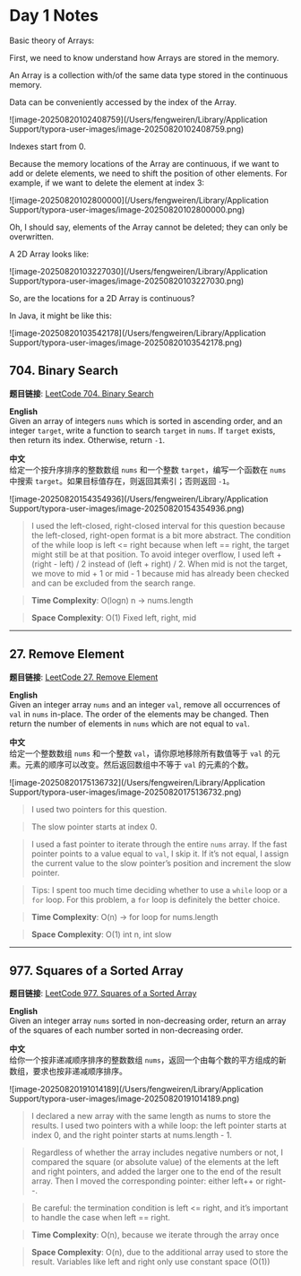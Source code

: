 # Day 1 Notes

Basic theory of Arrays:

First, we need to know understand how Arrays are stored in the memory.

An Array is a collection with/of the same data type stored in the continuous memory.

Data can be  conveniently accessed by the index of the Array.

![image-20250820102408759](/Users/fengweiren/Library/Application Support/typora-user-images/image-20250820102408759.png)



Indexes start from 0.

Because the memory locations of the Array are continuous, if we want to add or delete elements, we need to shift the position of other elements. For example, if we want to delete the element at index 3:

![image-20250820102800000](/Users/fengweiren/Library/Application Support/typora-user-images/image-20250820102800000.png)

Oh, I should say, elements of the Array cannot be deleted; they can only be overwritten.

A 2D Array looks like:

![image-20250820103227030](/Users/fengweiren/Library/Application Support/typora-user-images/image-20250820103227030.png)

So, are the locations for a 2D Array is continuous?

In Java, it might be like this:

![image-20250820103542178](/Users/fengweiren/Library/Application Support/typora-user-images/image-20250820103542178.png)



## 704. Binary Search

**题目链接**: [LeetCode 704. Binary Search](https://leetcode.com/problems/binary-search/)

**English**  
Given an array of integers `nums` which is sorted in ascending order, and an integer `target`, write a function to search `target` in `nums`. If `target` exists, then return its index. Otherwise, return `-1`.

**中文**  
给定一个按升序排序的整数数组 `nums` 和一个整数 `target`，编写一个函数在 `nums` 中搜索 `target`。如果目标值存在，则返回其索引；否则返回 `-1`。

![image-20250820154354936](/Users/fengweiren/Library/Application Support/typora-user-images/image-20250820154354936.png)

> I used the left-closed, right-closed interval for this question because the left-closed, right-open format is a bit more abstract.
> The condition of the while loop is left <= right because when left == right, the target might still be at that position.
> To avoid integer overflow, I used left + (right - left) / 2 instead of (left + right) / 2.
> When mid is not the target, we move to mid + 1 or mid - 1 because mid has already been checked and can be excluded from the search range.

> **Time Complexity**: O(logn)  n -> nums.length

> **Space Complexity**: O(1)  Fixed left, right, mid

---

## 27. Remove Element
**题目链接**: [LeetCode 27. Remove Element](https://leetcode.com/problems/remove-element/)

**English**  
Given an integer array `nums` and an integer `val`, remove all occurrences of `val` in `nums` in-place. The order of the elements may be changed. Then return the number of elements in `nums` which are not equal to `val`.

**中文**  
给定一个整数数组 `nums` 和一个整数 `val`，请你原地移除所有数值等于 `val` 的元素。元素的顺序可以改变。然后返回数组中不等于 `val` 的元素的个数。

![image-20250820175136732](/Users/fengweiren/Library/Application Support/typora-user-images/image-20250820175136732.png)

> I used two pointers for this question.

> The slow pointer starts at index 0.

> I used a fast pointer to iterate through the entire `nums` array. If the fast pointer points to a value equal to `val`, I skip it. If it’s not equal, I assign the current value to the slow pointer’s position and increment the slow pointer.

> Tips: I spent too much time deciding whether to use a `while` loop or a `for` loop. For this problem, a `for` loop is definitely the better choice.

> **Time Complexity**: O(n) -> for loop  for nums.length

> **Space Complexity**: O(1)  int n, int slow

---

## 977. Squares of a Sorted Array
**题目链接**: [LeetCode 977. Squares of a Sorted Array](https://leetcode.com/problems/squares-of-a-sorted-array/)

**English**  
Given an integer array `nums` sorted in non-decreasing order, return an array of the squares of each number sorted in non-decreasing order.

**中文**  
给你一个按非递减顺序排序的整数数组 `nums`，返回一个由每个数的平方组成的新数组，要求也按非递减顺序排序。

![image-20250820191014189](/Users/fengweiren/Library/Application Support/typora-user-images/image-20250820191014189.png)

> I declared a new array with the same length as nums to store the results. I used two pointers with a while loop: the left pointer starts at index 0, and the right pointer starts at nums.length - 1.

> Regardless of whether the array includes negative numbers or not, I compared the square (or absolute value) of the elements at the left and right pointers, and added the larger one to the end of the result array. Then I moved the corresponding pointer: either left++ or right--.

> Be careful: the termination condition is left <= right, and it’s important to handle the case when left == right.

> **Time Complexity**: O(n), because we iterate through the array once

> **Space Complexity**: O(n), due to the additional array used to store the result. Variables like left and right only use constant space (O(1))